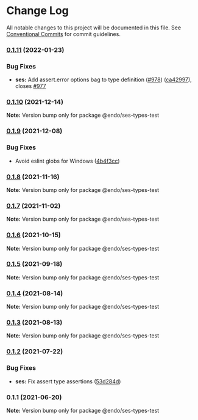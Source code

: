 # Change Log

All notable changes to this project will be documented in this file.
See [Conventional Commits](https://conventionalcommits.org) for commit guidelines.

### [0.1.11](https://github.com/endojs/endo/compare/@endo/ses-types-test@0.1.10...@endo/ses-types-test@0.1.11) (2022-01-23)


### Bug Fixes

* **ses:** Add assert.error options bag to type definition ([#978](https://github.com/endojs/endo/issues/978)) ([ca42997](https://github.com/endojs/endo/commit/ca4299714d5769ea15418612f679abb400ff7e25)), closes [#977](https://github.com/endojs/endo/issues/977)



### [0.1.10](https://github.com/endojs/endo/compare/@endo/ses-types-test@0.1.9...@endo/ses-types-test@0.1.10) (2021-12-14)

**Note:** Version bump only for package @endo/ses-types-test





### [0.1.9](https://github.com/endojs/endo/compare/@endo/ses-types-test@0.1.8...@endo/ses-types-test@0.1.9) (2021-12-08)


### Bug Fixes

* Avoid eslint globs for Windows ([4b4f3cc](https://github.com/endojs/endo/commit/4b4f3ccaf3f5e8d53faefb4264db343dd603bf80))



### [0.1.8](https://github.com/endojs/endo/compare/@endo/ses-types-test@0.1.7...@endo/ses-types-test@0.1.8) (2021-11-16)

**Note:** Version bump only for package @endo/ses-types-test





### [0.1.7](https://github.com/endojs/endo/compare/@endo/ses-types-test@0.1.6...@endo/ses-types-test@0.1.7) (2021-11-02)

**Note:** Version bump only for package @endo/ses-types-test





### [0.1.6](https://github.com/endojs/endo/compare/@endo/ses-types-test@0.1.5...@endo/ses-types-test@0.1.6) (2021-10-15)

**Note:** Version bump only for package @endo/ses-types-test





### [0.1.5](https://github.com/endojs/endo/compare/@endo/ses-types-test@0.1.4...@endo/ses-types-test@0.1.5) (2021-09-18)

**Note:** Version bump only for package @endo/ses-types-test





### [0.1.4](https://github.com/endojs/endo/compare/@endo/ses-types-test@0.1.3...@endo/ses-types-test@0.1.4) (2021-08-14)

**Note:** Version bump only for package @endo/ses-types-test





### [0.1.3](https://github.com/endojs/endo/compare/@endo/ses-types-test@0.1.2...@endo/ses-types-test@0.1.3) (2021-08-13)

**Note:** Version bump only for package @endo/ses-types-test





### [0.1.2](https://github.com/endojs/endo/compare/@endo/ses-types-test@0.1.1...@endo/ses-types-test@0.1.2) (2021-07-22)


### Bug Fixes

* **ses:** Fix assert type assertions ([53d284d](https://github.com/endojs/endo/commit/53d284d04eebed57ccaf19b43a1ff9a71393cc6b))



### 0.1.1 (2021-06-20)

**Note:** Version bump only for package @endo/ses-types-test
